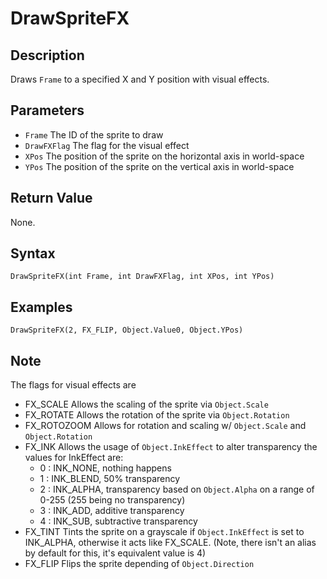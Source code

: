 # DrawSpriteFX

## Description
Draws `Frame` to a specified X and Y position with visual effects.

## Parameters
- `Frame`
The ID of the sprite to draw
- `DrawFXFlag`
The flag for the visual effect
- `XPos`
The position of the sprite on the horizontal axis in world-space
- `YPos`
The position of the sprite on the vertical axis in world-space

## Return Value
None.

## Syntax
```
DrawSpriteFX(int Frame, int DrawFXFlag, int XPos, int YPos)
```

## Examples
```
DrawSpriteFX(2, FX_FLIP, Object.Value0, Object.YPos)
```

## Note
The flags for visual effects are
- FX_SCALE
Allows the scaling of the sprite via `Object.Scale`
- FX_ROTATE
Allows the rotation of the sprite via `Object.Rotation`
- FX_ROTOZOOM
Allows for rotation and scaling w/ `Object.Scale` and `Object.Rotation`
- FX_INK
Allows the usage of `Object.InkEffect` to alter transparency
    the values for InkEffect are:
    - 0 : INK_NONE, nothing happens
    - 1 : INK_BLEND, 50% transparency
    - 2 : INK_ALPHA, transparency based on `Object.Alpha` on a range of 0-255 (255 being no transparency)
    - 3 : INK_ADD, additive transparency
    - 4 : INK_SUB, subtractive transparency
- FX_TINT
Tints the sprite on a grayscale if `Object.InkEffect` is set to INK_ALPHA, otherwise it acts like FX_SCALE. (Note, there isn't an alias by default for this, it's equivalent value is 4)
- FX_FLIP
Flips the sprite depending of `Object.Direction`